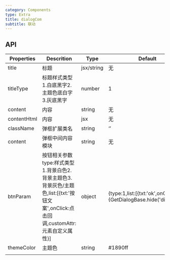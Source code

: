 ```yaml
---
category: Components
type: Extra
title: dialogCom
subtitle: 联动
---
```



## API

| Properties  | Descrition                                                   | Type       | Default                                                      |
| ----------- | ------------------------------------------------------------ | ---------- | ------------------------------------------------------------ |
| title       | 标题                                                         | jsx/string | 无                                                           |
| titleType   | 标题样式类型 1.白底黑字2.主题色底白字3.灰底黑字              | number     | 1                                                            |
| content     | 内容                                                         | string     | 无                                                           |
| contentHtml | 内容                                                         | jsx        | 无                                                           |
| className   | 弹框扩展类名                                                 | string     | ‘’                                                           |
| content     | 弹框中间内容模块                                             | string     | 无                                                           |
| btnParam    | 按钮相关参数 type:样式类型1.背景白色2.背景主题色3.背景灰色/主题色,list:[{txt:'按钮文案',onClick:点击回调,customAttr:元素自定义属性}] | object     | {type:1,list:[{txt:'ok',onClick:()=>{GetDialogBase.hide('dialog')}}]} |
| themeColor  | 主题色                                                       | string     | #1890ff                                                      |
|             |                                                              |            |                                                              |



